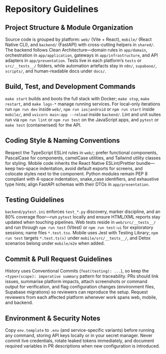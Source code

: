 # Repository Guidelines

## Project Structure & Module Organization
Source code is grouped by platform: `web/` (Vite + React), `mobile/` (React Native CLI), and `backend/` (FastAPI) with cross-cutting helpers in `shared/`. The backend follows Clean Architecture—domain rules in `app/domain`, orchestration in `app/application`, gateways in `app/infrastructure`, and API adapters in `app/presentation`. Tests live in each platform’s `tests` or `src/__tests__/` folders, while automation artefacts stay in `n8n/`, `supabase/`, `scripts/`, and human-readable docs under `docs/`.

## Build, Test, and Development Commands
`make start` builds and boots the full stack with Docker; `make stop`, `make restart`, and `make logs-*` manage running services. For local-only iterations run `npm run dev` inside `web/`, `npm run ios|android` or `npm run start` inside `mobile/`, and `uvicorn main:app --reload` inside `backend/`. Lint and unit suites run via `npm run lint` or `npm run test` on the JavaScript apps, and `pytest` or `make test` (containerised) for the API.

## Coding Style & Naming Conventions
Respect the TypeScript ESLint rules in `web/`; prefer functional components, PascalCase for components, camelCase utilities, and Tailwind utility classes for styling. Mobile code inherits the React Native ESLint/Prettier bundle—keep two-space indentation, avoid default exports for screens, and colocate styles next to the component. Python modules remain PEP 8 compliant with 4-space indentation, snake_case identifiers, and exhaustive type hints; align FastAPI schemas with their DTOs in `app/presentation`.

## Testing Guidelines
`backend/pytest.ini` enforces `test_*.py` discovery, marker discipline, and an 80% coverage floor—run `pytest` locally and ensure HTML/XML reports stay updated when touching pipelines. Web tests reside in `web/src/__tests__/` and run through `npm run test` (Vitest) or `npm run test:ui` for exploratory sessions; name files `*.test.tsx`. Mobile uses Jest with Testing Library; `npm run test` targets `*.test.ts(x)` under `mobile/src/__tests__/`, and Detox scenarios belong under `mobile/e2e` when added.

## Commit & Pull Request Guidelines
History uses Conventional Commits (`feat(testing): ...`), so keep the `<type>(scope): imperative summary` pattern for traceability. PRs should link issues, summarise platform impacts, attach screenshots or command output for verification, and flag configuration changes (environment files, Supabase migrations) so reviewers can reproduce the setup. Request reviewers from each affected platform whenever work spans web, mobile, and backend.

## Environment & Security Notes
Copy `env.template` to `.env` (and service-specific variants) before running any command, storing API keys locally or in your secret manager. Never commit live credentials, rotate leaked tokens immediately, and document required variables in PR descriptions when new configuration is introduced.
